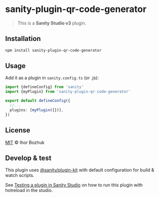 # sanity-plugin-qr-code-generator

> This is a **Sanity Studio v3** plugin.

## Installation

```sh
npm install sanity-plugin-qr-code-generator
```

## Usage

Add it as a plugin in `sanity.config.ts` (or .js):

```ts
import {defineConfig} from 'sanity'
import {myPlugin} from 'sanity-plugin-qr-code-generator'

export default defineConfig({
  //...
  plugins: [myPlugin({})],
})
```

## License

[MIT](LICENSE) © Ihor Bozhuk

## Develop & test

This plugin uses [@sanity/plugin-kit](https://github.com/sanity-io/plugin-kit)
with default configuration for build & watch scripts.

See [Testing a plugin in Sanity Studio](https://github.com/sanity-io/plugin-kit#testing-a-plugin-in-sanity-studio)
on how to run this plugin with hotreload in the studio.
